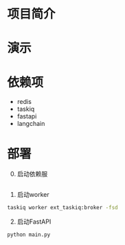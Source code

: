 # 项目简介

# 演示

# 依赖项
+ redis
+ taskiq
+ fastapi
+ langchain

# 部署
0. 启动依赖服
```bash

```

1. 启动worker
```bash
taskiq worker ext_taskiq:broker -fsd
```

2. 启动FastAPI
```bash
python main.py
```
   

